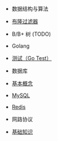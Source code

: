 <!-- docs/_sidebar.md -->

* 数据结构与算法
* [布隆过滤器](structure/Bloom-Filter.md)
* B/B+ 树 (TODO)

* Golang
* [测试（Go Test）](golang/test.md)

* 数据库
* [基本概念](database/%E5%9F%BA%E6%9C%AC%E6%A6%82%E5%BF%B5.md)
* [MySQL](database/MySQL.md)
* [Redis](database/Redis.md)

* 网路协议
* [基础知识](network/基础知识.md)
